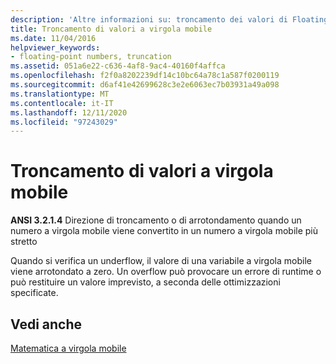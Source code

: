 ```yaml
---
description: 'Altre informazioni su: troncamento dei valori di Floating-Point'
title: Troncamento di valori a virgola mobile
ms.date: 11/04/2016
helpviewer_keywords:
- floating-point numbers, truncation
ms.assetid: 051a6e22-c636-4af8-9ac4-40160f4affca
ms.openlocfilehash: f2f0a8202239df14c10bc64a78c1a587f0200119
ms.sourcegitcommit: d6af41e42699628c3e2e6063ec7b03931a49a098
ms.translationtype: MT
ms.contentlocale: it-IT
ms.lasthandoff: 12/11/2020
ms.locfileid: "97243029"
---
```

# <a name="truncation-of-floating-point-values"></a>Troncamento di valori a virgola mobile

**ANSI 3.2.1.4** Direzione di troncamento o di arrotondamento quando un numero a virgola mobile viene convertito in un numero a virgola mobile più stretto

Quando si verifica un underflow, il valore di una variabile a virgola mobile viene arrotondato a zero. Un overflow può provocare un errore di runtime o può restituire un valore imprevisto, a seconda delle ottimizzazioni specificate.

## <a name="see-also"></a>Vedi anche

[Matematica a virgola mobile](../c-language/floating-point-math.md)

